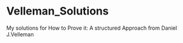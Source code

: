 # Velleman_Solutions
 My solutions for How to Prove it:  A structured Approach from Daniel J.Velleman
